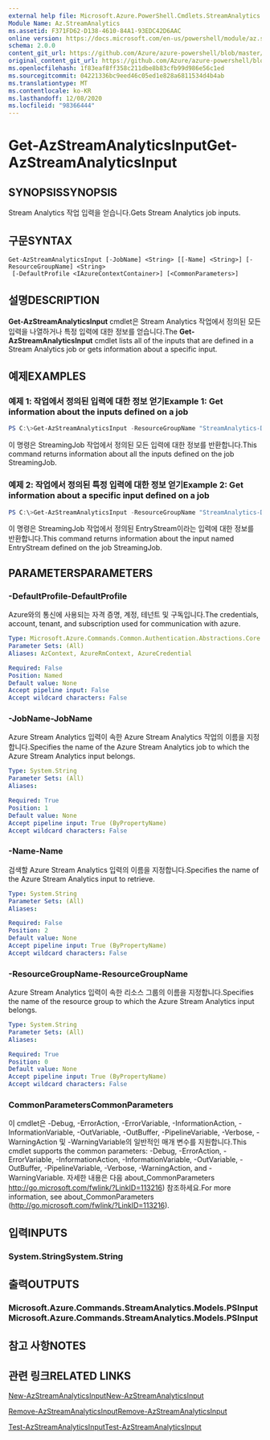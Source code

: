 ```yaml
---
external help file: Microsoft.Azure.PowerShell.Cmdlets.StreamAnalytics.dll-Help.xml
Module Name: Az.StreamAnalytics
ms.assetid: F371FD62-D138-4610-84A1-93EDC42D6AAC
online version: https://docs.microsoft.com/en-us/powershell/module/az.streamanalytics/get-azstreamanalyticsinput
schema: 2.0.0
content_git_url: https://github.com/Azure/azure-powershell/blob/master/src/StreamAnalytics/StreamAnalytics/help/Get-AzStreamAnalyticsInput.md
original_content_git_url: https://github.com/Azure/azure-powershell/blob/master/src/StreamAnalytics/StreamAnalytics/help/Get-AzStreamAnalyticsInput.md
ms.openlocfilehash: 1f83eaf8ff358c211dbe8b83cfb99d986e56c1ed
ms.sourcegitcommit: 04221336bc9eed46c05ed1e828a6811534d4b4ab
ms.translationtype: MT
ms.contentlocale: ko-KR
ms.lasthandoff: 12/08/2020
ms.locfileid: "98366444"
---
```

# <span data-ttu-id="76c20-101">Get-AzStreamAnalyticsInput</span><span class="sxs-lookup"><span data-stu-id="76c20-101">Get-AzStreamAnalyticsInput</span></span>

## <span data-ttu-id="76c20-102">SYNOPSIS</span><span class="sxs-lookup"><span data-stu-id="76c20-102">SYNOPSIS</span></span>
<span data-ttu-id="76c20-103">Stream Analytics 작업 입력을 얻습니다.</span><span class="sxs-lookup"><span data-stu-id="76c20-103">Gets Stream Analytics job inputs.</span></span>

## <span data-ttu-id="76c20-104">구문</span><span class="sxs-lookup"><span data-stu-id="76c20-104">SYNTAX</span></span>

```
Get-AzStreamAnalyticsInput [-JobName] <String> [[-Name] <String>] [-ResourceGroupName] <String>
 [-DefaultProfile <IAzureContextContainer>] [<CommonParameters>]
```

## <span data-ttu-id="76c20-105">설명</span><span class="sxs-lookup"><span data-stu-id="76c20-105">DESCRIPTION</span></span>
<span data-ttu-id="76c20-106">**Get-AzStreamAnalyticsInput** cmdlet은 Stream Analytics 작업에서 정의된 모든 입력을 나열하거나 특정 입력에 대한 정보를 얻습니다.</span><span class="sxs-lookup"><span data-stu-id="76c20-106">The **Get-AzStreamAnalyticsInput** cmdlet lists all of the inputs that are defined in a Stream Analytics job or gets information about a specific input.</span></span>

## <span data-ttu-id="76c20-107">예제</span><span class="sxs-lookup"><span data-stu-id="76c20-107">EXAMPLES</span></span>

### <span data-ttu-id="76c20-108">예제 1: 작업에서 정의된 입력에 대한 정보 얻기</span><span class="sxs-lookup"><span data-stu-id="76c20-108">Example 1: Get information about the inputs defined on a job</span></span>
```powershell
PS C:\>Get-AzStreamAnalyticsInput -ResourceGroupName "StreamAnalytics-Default-West-US" -JobName "StreamingJob"
```

<span data-ttu-id="76c20-109">이 명령은 StreamingJob 작업에서 정의된 모든 입력에 대한 정보를 반환합니다.</span><span class="sxs-lookup"><span data-stu-id="76c20-109">This command returns information about all the inputs defined on the job StreamingJob.</span></span>

### <span data-ttu-id="76c20-110">예제 2: 작업에서 정의된 특정 입력에 대한 정보 얻기</span><span class="sxs-lookup"><span data-stu-id="76c20-110">Example 2: Get information about a specific input defined on a job</span></span>
```powershell
PS C:\>Get-AzStreamAnalyticsInput -ResourceGroupName "StreamAnalytics-Default-West-US" -JobName "StreamingJob" -Name "EntryStream"
```

<span data-ttu-id="76c20-111">이 명령은 StreamingJob 작업에서 정의된 EntryStream이라는 입력에 대한 정보를 반환합니다.</span><span class="sxs-lookup"><span data-stu-id="76c20-111">This command returns information about the input named EntryStream defined on the job StreamingJob.</span></span>

## <span data-ttu-id="76c20-112">PARAMETERS</span><span class="sxs-lookup"><span data-stu-id="76c20-112">PARAMETERS</span></span>

### <span data-ttu-id="76c20-113">-DefaultProfile</span><span class="sxs-lookup"><span data-stu-id="76c20-113">-DefaultProfile</span></span>
<span data-ttu-id="76c20-114">Azure와의 통신에 사용되는 자격 증명, 계정, 테넌트 및 구독입니다.</span><span class="sxs-lookup"><span data-stu-id="76c20-114">The credentials, account, tenant, and subscription used for communication with azure.</span></span>

```yaml
Type: Microsoft.Azure.Commands.Common.Authentication.Abstractions.Core.IAzureContextContainer
Parameter Sets: (All)
Aliases: AzContext, AzureRmContext, AzureCredential

Required: False
Position: Named
Default value: None
Accept pipeline input: False
Accept wildcard characters: False
```

### <span data-ttu-id="76c20-115">-JobName</span><span class="sxs-lookup"><span data-stu-id="76c20-115">-JobName</span></span>
<span data-ttu-id="76c20-116">Azure Stream Analytics 입력이 속한 Azure Stream Analytics 작업의 이름을 지정합니다.</span><span class="sxs-lookup"><span data-stu-id="76c20-116">Specifies the name of the Azure Stream Analytics job to which the Azure Stream Analytics input belongs.</span></span>

```yaml
Type: System.String
Parameter Sets: (All)
Aliases:

Required: True
Position: 1
Default value: None
Accept pipeline input: True (ByPropertyName)
Accept wildcard characters: False
```

### <span data-ttu-id="76c20-117">-Name</span><span class="sxs-lookup"><span data-stu-id="76c20-117">-Name</span></span>
<span data-ttu-id="76c20-118">검색할 Azure Stream Analytics 입력의 이름을 지정합니다.</span><span class="sxs-lookup"><span data-stu-id="76c20-118">Specifies the name of the Azure Stream Analytics input to retrieve.</span></span>

```yaml
Type: System.String
Parameter Sets: (All)
Aliases:

Required: False
Position: 2
Default value: None
Accept pipeline input: True (ByPropertyName)
Accept wildcard characters: False
```

### <span data-ttu-id="76c20-119">-ResourceGroupName</span><span class="sxs-lookup"><span data-stu-id="76c20-119">-ResourceGroupName</span></span>
<span data-ttu-id="76c20-120">Azure Stream Analytics 입력이 속한 리소스 그룹의 이름을 지정합니다.</span><span class="sxs-lookup"><span data-stu-id="76c20-120">Specifies the name of the resource group to which the Azure Stream Analytics input belongs.</span></span>

```yaml
Type: System.String
Parameter Sets: (All)
Aliases:

Required: True
Position: 0
Default value: None
Accept pipeline input: True (ByPropertyName)
Accept wildcard characters: False
```

### <span data-ttu-id="76c20-121">CommonParameters</span><span class="sxs-lookup"><span data-stu-id="76c20-121">CommonParameters</span></span>
<span data-ttu-id="76c20-122">이 cmdlet은 -Debug, -ErrorAction, -ErrorVariable, -InformationAction, -InformationVariable, -OutVariable, -OutBuffer, -PipelineVariable, -Verbose, -WarningAction 및 -WarningVariable의 일반적인 매개 변수를 지원합니다.</span><span class="sxs-lookup"><span data-stu-id="76c20-122">This cmdlet supports the common parameters: -Debug, -ErrorAction, -ErrorVariable, -InformationAction, -InformationVariable, -OutVariable, -OutBuffer, -PipelineVariable, -Verbose, -WarningAction, and -WarningVariable.</span></span> <span data-ttu-id="76c20-123">자세한 내용은 다음 about_CommonParameters http://go.microsoft.com/fwlink/?LinkID=113216) 참조하세요.</span><span class="sxs-lookup"><span data-stu-id="76c20-123">For more information, see about_CommonParameters (http://go.microsoft.com/fwlink/?LinkID=113216).</span></span>

## <span data-ttu-id="76c20-124">입력</span><span class="sxs-lookup"><span data-stu-id="76c20-124">INPUTS</span></span>

### <span data-ttu-id="76c20-125">System.String</span><span class="sxs-lookup"><span data-stu-id="76c20-125">System.String</span></span>

## <span data-ttu-id="76c20-126">출력</span><span class="sxs-lookup"><span data-stu-id="76c20-126">OUTPUTS</span></span>

### <span data-ttu-id="76c20-127">Microsoft.Azure.Commands.StreamAnalytics.Models.PSInput</span><span class="sxs-lookup"><span data-stu-id="76c20-127">Microsoft.Azure.Commands.StreamAnalytics.Models.PSInput</span></span>

## <span data-ttu-id="76c20-128">참고 사항</span><span class="sxs-lookup"><span data-stu-id="76c20-128">NOTES</span></span>

## <span data-ttu-id="76c20-129">관련 링크</span><span class="sxs-lookup"><span data-stu-id="76c20-129">RELATED LINKS</span></span>

[<span data-ttu-id="76c20-130">New-AzStreamAnalyticsInput</span><span class="sxs-lookup"><span data-stu-id="76c20-130">New-AzStreamAnalyticsInput</span></span>](./New-AzStreamAnalyticsInput.md)

[<span data-ttu-id="76c20-131">Remove-AzStreamAnalyticsInput</span><span class="sxs-lookup"><span data-stu-id="76c20-131">Remove-AzStreamAnalyticsInput</span></span>](./Remove-AzStreamAnalyticsInput.md)

[<span data-ttu-id="76c20-132">Test-AzStreamAnalyticsInput</span><span class="sxs-lookup"><span data-stu-id="76c20-132">Test-AzStreamAnalyticsInput</span></span>](./Test-AzStreamAnalyticsInput.md)


